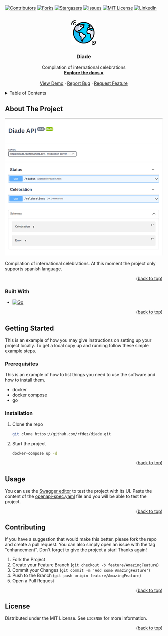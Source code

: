 <a name="readme-top"></a>

[![Contributors][contributors-shield]][contributors-url]
[![Forks][forks-shield]][forks-url]
[![Stargazers][stars-shield]][stars-url]
[![Issues][issues-shield]][issues-url]
[![MIT License][license-shield]][license-url]
[![LinkedIn][linkedin-shield]][linkedin-url]

<br />
<div align="center">
  <a href="https://github.com/rfdez/diade">
    <img src="images/logo.svg" alt="Logo" width="80" height="80">
  </a>

<h3 align="center">Diade</h3>

  <p align="center">
    Compilation of international celebrations
    <br />
    <a href="https://github.com/rfdez/diade"><strong>Explore the docs »</strong></a>
    <br />
    <br />
    <a href="https://github.com/rfdez/diade">View Demo</a>
    ·
    <a href="https://github.com/rfdez/diade/issues">Report Bug</a>
    ·
    <a href="https://github.com/rfdez/diade/issues">Request Feature</a>
  </p>
</div>

<details>
  <summary>Table of Contents</summary>
  <ol>
    <li>
      <a href="#about-the-project">About The Project</a>
      <ul>
        <li><a href="#built-with">Built With</a></li>
      </ul>
    </li>
    <li>
      <a href="#getting-started">Getting Started</a>
      <ul>
        <li><a href="#prerequisites">Prerequisites</a></li>
        <li><a href="#installation">Installation</a></li>
      </ul>
    </li>
    <li><a href="#usage">Usage</a></li>
    <li><a href="#contributing">Contributing</a></li>
    <li><a href="#license">License</a></li>
  </ol>
</details>

## About The Project

[![Diade Screen Shot][product-screenshot]](https://diade.raulfernandez.dev)

Compilation of international celebrations. At this moment the project only supports spanish language.

<p align="right">(<a href="#readme-top">back to top</a>)</p>

### Built With

* [![Go][Go.dev]][Go-url]

<p align="right">(<a href="#readme-top">back to top</a>)</p>

## Getting Started

This is an example of how you may give instructions on setting up your project locally.
To get a local copy up and running follow these simple example steps.

### Prerequisites

This is an example of how to list things you need to use the software and how to install them.
* docker
* docker compose
* go

### Installation

1. Clone the repo
   ```sh
   git clone https://github.com/rfdez/diade.git
   ```
2. Start the project
   ```sh
   docker-compose up -d
   ```

<p align="right">(<a href="#readme-top">back to top</a>)</p>

## Usage

You can use the [Swagger editor](https://editor.swagger.io/) to test the project with its UI. Paste the content of the [openapi-spec.yaml](api/openapi-spec.yaml) file and you will be able to test the project.

<p align="right">(<a href="#readme-top">back to top</a>)</p>

## Contributing

If you have a suggestion that would make this better, please fork the repo and create a pull request. You can also simply open an issue with the tag "enhancement".
Don't forget to give the project a star! Thanks again!

1. Fork the Project
2. Create your Feature Branch (`git checkout -b feature/AmazingFeature`)
3. Commit your Changes (`git commit -m 'Add some AmazingFeature'`)
4. Push to the Branch (`git push origin feature/AmazingFeature`)
5. Open a Pull Request

<p align="right">(<a href="#readme-top">back to top</a>)</p>

## License

Distributed under the MIT License. See `LICENSE` for more information.

<p align="right">(<a href="#readme-top">back to top</a>)</p>

[contributors-shield]: https://img.shields.io/github/contributors/rfdez/diade.svg?style=for-the-badge
[contributors-url]: https://github.com/rfdez/diade/graphs/contributors
[forks-shield]: https://img.shields.io/github/forks/rfdez/diade.svg?style=for-the-badge
[forks-url]: https://github.com/rfdez/diade/network/members
[stars-shield]: https://img.shields.io/github/stars/rfdez/diade.svg?style=for-the-badge
[stars-url]: https://github.com/rfdez/diade/stargazers
[issues-shield]: https://img.shields.io/github/issues/rfdez/diade.svg?style=for-the-badge
[issues-url]: https://github.com/rfdez/diade/issues
[license-shield]: https://img.shields.io/github/license/rfdez/diade.svg?style=for-the-badge
[license-url]: https://github.com/rfdez/diade/blob/main/LICENSE
[linkedin-shield]: https://img.shields.io/badge/-LinkedIn-black.svg?style=for-the-badge&logo=linkedin&colorB=555
[linkedin-url]: https://linkedin.com/in/raul-fernandez-fernandez
[product-screenshot]: images/screenshot.png
[Go.dev]: https://img.shields.io/badge/go-000000?style=for-the-badge&logo=go&logoColor=white
[Go-url]: https://go.dev/
